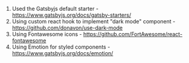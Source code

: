 1. Used the Gatsbyjs default starter - https://www.gatsbyjs.org/docs/gatsby-starters/
2. Using custom react hook to implement "dark mode" component - https://github.com/donavon/use-dark-mode
3. Using Fontawesome icons - https://github.com/FortAwesome/react-fontawesome
4. Using Emotion for styled components - https://www.gatsbyjs.org/docs/emotion/
